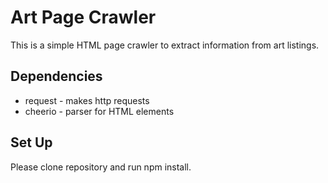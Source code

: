 # Art Page Crawler

This is a simple HTML page crawler to extract information from art listings. 

## Dependencies

* request - makes http requests
* cheerio - parser for HTML elements

## Set Up

Please clone repository and run npm install. 
